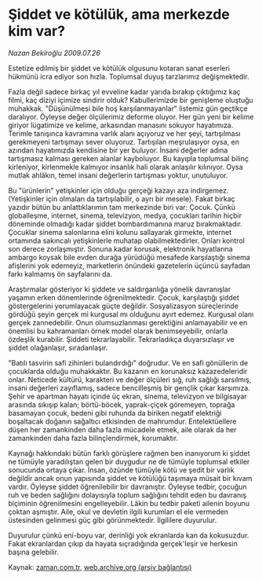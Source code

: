 # Şiddet ve kötülük, ama merkezde kim var?

*Nazan Bekiroğlu 2009.07.26*

<tr><td class="metin" colspan="2" style="padding-top: 20px; padding-left: 5px; padding-right: 10px;">Estetize edilmiş bir şiddet ve kötülük olgusunu kotaran sanat eserleri hükmünü icra ediyor son hızla. Toplumsal duyuş tarzlarımız değişmektedir.</td></tr><tr><td class="metin" colspan="2" style="padding-top: 20px; padding-left: 5px; padding-right: 10px;"><p>Fazla değil sadece birkaç yıl evveline kadar yarıda bırakıp çıktığımız kaç filmi, kaç diziyi içimize sindirir olduk? Kabullerimizde bir genişleme oluştuğu muhakkak. "Düşünülmesi bile hoş karşılanmayanlar" listemiz gün geçtikçe daralıyor. Öyleyse değer ölçülerimiz deforme oluyor. Her gün yeni bir kelime giriyor lügatimize ve kelime, arkasından manasını sokuyor hayatımıza. Terimle tanışınca kavramına varlık alanı açıyoruz ve her şeyi, tartışılması gerekmeyeni tartışmayı sever oluyoruz. Tartışılan meşrulaşıyor oysa, en azından hayatımızda kendisine bir yer buluyor. İnsani değerler adına tartışmasız kalması gereken alanlar kayboluyor. Bu kayıpla toplumsal bilinç kirleniyor, kirlenmekle kalmıyor insanlık hali olarak anlaşılır kılınıyor. Oysa mutlak ahlâkın, temel insani değerlerin tartışması yoktur, unutuluyor.
<p>Bu "ürünlerin" yetişkinler için olduğu gerçeği kazayı aza indirgemez. (Yetişkinler için olmaları da tartışılabilir, o ayrı bir mesele). Fakat birkaç yazıdır bütün bu anlattıklarımın tam merkezinde biri var: Çocuk. Çünkü globalleşme, internet, sinema, televizyon, medya, çocukları tarihin hiçbir döneminde olmadığı kadar şiddet bombardımanına maruz bırakmaktadır. Çocuklar sinema salonlarına elini kolunu sallayarak girmekte, internet ortamında sakıncalı yetişkinlerle muhatap olabilmektedirler. Onları kontrol son derece zorlaşmıştır. Sonuna kadar korusak, elektronik hayatlarına ambargo koysak bile evden durağa yürüdüğü mesafede karşılaştığı sinema afişlerini yok edemeyiz, marketlerin önündeki gazetelerin üçüncü sayfadan farkı kalmamış ön sayfalarını da.
<p>Araştırmalar gösteriyor ki şiddete ve saldırganlığa yönelik davranışlar yaşamın erken dönemlerinde öğrenilmektedir. Çocuk, karşılaştığı şiddet göstergelerini yorumlayacak güçte değildir. Sosyalizasyon süreçlerinde gördüğü şeyin gerçek mi kurgusal mı olduğunu ayırt edemez. Kurgusal olanı gerçek zannedebilir. Onun olumsuzlanması gerektiğini anlamayabilir ve en önemlisi bu kahramanları örnek model olarak benimseyebilir, onlarla özdeşlik kurabilir. Şiddeti tekrarlayabilir. Tekrarladıkça duyarsızlaşır ve şiddet olağanlaşır, sıradanlaşır.
<p> "Batılı tasvirin safi zihinleri bulandırdığı" doğrudur. Ve en safi gönüllerin de çocuklarda olduğu muhakkaktır. Bu kazanın en korunaksız kazazedeleridir onlar. Neticede kültürü, karakteri ve değer ölçüleri sığ, ruh sağlığı sarsılmış, insani değerleri zayıflamış, sadece bencilleşmiş bir gençlik çıkar karşımıza. Şehir ve apartman hayatı içinde üç ekran, sinema, televizyon ve bilgisayar arasında sıkışıp kalan; börtü-böcek, yaprak-çiçek göremeyen, toprağa basamayan çocuk, bedeni gibi ruhunda da biriken negatif elektriği boşaltacak doğanın sağaltıcı etkisinden de mahrumdur. Entelektüellere düşen her zamankinden daha fazla mücadele etmek, aile olarak da her zamankinden daha fazla bilinçlendirmek, korumaktır.
<p>Kaynağı hakkındaki bütün farklı görüşlere rağmen ben inanıyorum ki şiddet ne tümüyle yaradılıştan gelen bir duygudur ne de tümüyle toplumsal etkiler sonucunda ortaya çıkar. İnsan, özünde tümüyle kötü ve şedit bir varlık değildir ancak onun yapısında şiddet ve kötülüğü taşımaya müsait bir kıvam vardır. Öyleyse şiddet öğrenilebilir bir davranıştır. Öyleyse tedbir, çocuğun ruh ve beden sağlığını dolayısıyla toplum sağlığını tehdit eden bu davranış biçiminin öğrenilmesini engelleyebilir. Lâkin bu tedbir paketi ailenin boyunu çoktan aşmıştır. Aile, okul ve devletin ilgili kurumları el ele vermeden üstesinden gelinmesi güç gibi görünmektedir. İlgililere duyurulur.
<p>Duyurulur çünkü eni-boyu var, derinliği yok ekranlarda kan da kokusuzdur. Fakat ekranlardan çıkıp da hayata sıçradığında gerçek'leşir ve herkesin başına gelebilir. <br/></p></p></p></p></p></p></td></tr>

Kaynak: [zaman.com.tr](http://zaman.com.tr/yazar.do?yazino=873446), [web.archive.org (arşiv bağlantısı)](http://web.archive.org/web/20090810053805/http://www.zaman.com.tr:80/yazar.do?yazino=873446)
